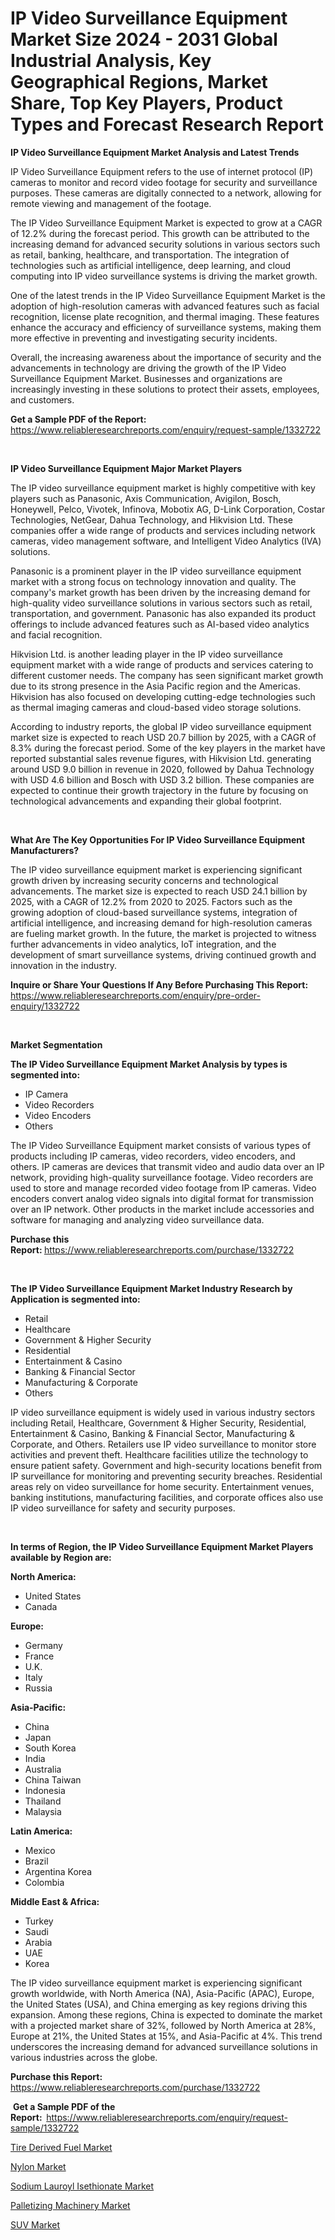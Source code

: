 <p><h1>IP Video Surveillance Equipment Market Size 2024 - 2031 Global Industrial Analysis, Key Geographical Regions, Market Share, Top Key Players, Product Types and Forecast Research Report</h1></p><p><strong>IP Video Surveillance Equipment Market Analysis and Latest Trends</strong></p>
<p><p>IP Video Surveillance Equipment refers to the use of internet protocol (IP) cameras to monitor and record video footage for security and surveillance purposes. These cameras are digitally connected to a network, allowing for remote viewing and management of the footage.</p><p>The IP Video Surveillance Equipment Market is expected to grow at a CAGR of 12.2% during the forecast period. This growth can be attributed to the increasing demand for advanced security solutions in various sectors such as retail, banking, healthcare, and transportation. The integration of technologies such as artificial intelligence, deep learning, and cloud computing into IP video surveillance systems is driving the market growth.</p><p>One of the latest trends in the IP Video Surveillance Equipment Market is the adoption of high-resolution cameras with advanced features such as facial recognition, license plate recognition, and thermal imaging. These features enhance the accuracy and efficiency of surveillance systems, making them more effective in preventing and investigating security incidents.</p><p>Overall, the increasing awareness about the importance of security and the advancements in technology are driving the growth of the IP Video Surveillance Equipment Market. Businesses and organizations are increasingly investing in these solutions to protect their assets, employees, and customers.</p></p>
<p><strong>Get a Sample PDF of the Report:&nbsp;</strong> <a href="https://www.reliableresearchreports.com/enquiry/request-sample/1332722">https://www.reliableresearchreports.com/enquiry/request-sample/1332722</a></p>
<p>&nbsp;</p>
<p><strong>IP Video Surveillance Equipment Major Market Players</strong></p>
<p><p>The IP video surveillance equipment market is highly competitive with key players such as Panasonic, Axis Communication, Avigilon, Bosch, Honeywell, Pelco, Vivotek, Infinova, Mobotix AG, D-Link Corporation, Costar Technologies, NetGear, Dahua Technology, and Hikvision Ltd. These companies offer a wide range of products and services including network cameras, video management software, and Intelligent Video Analytics (IVA) solutions.</p><p>Panasonic is a prominent player in the IP video surveillance equipment market with a strong focus on technology innovation and quality. The company's market growth has been driven by the increasing demand for high-quality video surveillance solutions in various sectors such as retail, transportation, and government. Panasonic has also expanded its product offerings to include advanced features such as AI-based video analytics and facial recognition.</p><p>Hikvision Ltd. is another leading player in the IP video surveillance equipment market with a wide range of products and services catering to different customer needs. The company has seen significant market growth due to its strong presence in the Asia Pacific region and the Americas. Hikvision has also focused on developing cutting-edge technologies such as thermal imaging cameras and cloud-based video storage solutions.</p><p>According to industry reports, the global IP video surveillance equipment market size is expected to reach USD 20.7 billion by 2025, with a CAGR of 8.3% during the forecast period. Some of the key players in the market have reported substantial sales revenue figures, with Hikvision Ltd. generating around USD 9.0 billion in revenue in 2020, followed by Dahua Technology with USD 4.6 billion and Bosch with USD 3.2 billion. These companies are expected to continue their growth trajectory in the future by focusing on technological advancements and expanding their global footprint.</p></p>
<p>&nbsp;</p>
<p><strong>What Are The Key Opportunities For IP Video Surveillance Equipment Manufacturers?</strong></p>
<p><p>The IP video surveillance equipment market is experiencing significant growth driven by increasing security concerns and technological advancements. The market size is expected to reach USD 24.1 billion by 2025, with a CAGR of 12.2% from 2020 to 2025. Factors such as the growing adoption of cloud-based surveillance systems, integration of artificial intelligence, and increasing demand for high-resolution cameras are fueling market growth. In the future, the market is projected to witness further advancements in video analytics, IoT integration, and the development of smart surveillance systems, driving continued growth and innovation in the industry.</p></p>
<p><strong>Inquire or Share Your Questions If Any Before Purchasing This Report:</strong> <a href="https://www.reliableresearchreports.com/enquiry/pre-order-enquiry/1332722">https://www.reliableresearchreports.com/enquiry/pre-order-enquiry/1332722</a></p>
<p>&nbsp;</p>
<p><strong>Market Segmentation</strong></p>
<p><strong>The IP Video Surveillance Equipment Market Analysis by types is segmented into:</strong></p>
<p><ul><li>IP Camera</li><li>Video Recorders</li><li>Video Encoders</li><li>Others</li></ul></p>
<p><p>The IP Video Surveillance Equipment market consists of various types of products including IP cameras, video recorders, video encoders, and others. IP cameras are devices that transmit video and audio data over an IP network, providing high-quality surveillance footage. Video recorders are used to store and manage recorded video footage from IP cameras. Video encoders convert analog video signals into digital format for transmission over an IP network. Other products in the market include accessories and software for managing and analyzing video surveillance data.</p></p>
<p><strong>Purchase this Report:&nbsp;</strong><a href="https://www.reliableresearchreports.com/purchase/1332722">https://www.reliableresearchreports.com/purchase/1332722</a></p>
<p>&nbsp;</p>
<p><strong>The IP Video Surveillance Equipment Market Industry Research by Application is segmented into:</strong></p>
<p><ul><li>Retail</li><li>Healthcare</li><li>Government & Higher Security</li><li>Residential</li><li>Entertainment & Casino</li><li>Banking & Financial Sector</li><li>Manufacturing & Corporate</li><li>Others</li></ul></p>
<p><p>IP video surveillance equipment is widely used in various industry sectors including Retail, Healthcare, Government & Higher Security, Residential, Entertainment & Casino, Banking & Financial Sector, Manufacturing & Corporate, and Others. Retailers use IP video surveillance to monitor store activities and prevent theft. Healthcare facilities utilize the technology to ensure patient safety. Government and high-security locations benefit from IP surveillance for monitoring and preventing security breaches. Residential areas rely on video surveillance for home security. Entertainment venues, banking institutions, manufacturing facilities, and corporate offices also use IP video surveillance for safety and security purposes.</p></p>
<p>&nbsp;</p>
<p><strong>In terms of Region, the IP Video Surveillance Equipment Market Players available by Region are:</strong></p>
<p>
    <p> <strong> North America: </strong>
        <ul>
            <li>United States</li>
            <li>Canada</li>
        </ul>
        </p> 
    <p> <strong> Europe: </strong>
        <ul>
            <li>Germany</li>
            <li>France</li>
            <li>U.K.</li>
            <li>Italy</li>
            <li>Russia</li>
        </ul>
        </p> 
    <p> <strong> Asia-Pacific: </strong>
        <ul>
            <li>China</li>
            <li>Japan</li>
            <li>South Korea</li>
            <li>India</li>
            <li>Australia</li>
            <li>China Taiwan</li>
            <li>Indonesia</li>
            <li>Thailand</li>
            <li>Malaysia</li>
        </ul>
        </p> 
    <p> <strong> Latin America: </strong>
        <ul>
            <li>Mexico</li>
            <li>Brazil</li>
            <li>Argentina Korea</li>
            <li>Colombia</li>
        </ul>
        </p> 
    <p> <strong> Middle East & Africa: </strong>
        <ul>
            <li>Turkey</li>
            <li>Saudi</li>
            <li>Arabia</li>
            <li>UAE</li>
            <li>Korea</li>
        </ul>
    </p>
    </p>
<p><p>The IP video surveillance equipment market is experiencing significant growth worldwide, with North America (NA), Asia-Pacific (APAC), Europe, the United States (USA), and China emerging as key regions driving this expansion. Among these regions, China is expected to dominate the market with a projected market share of 32%, followed by North America at 28%, Europe at 21%, the United States at 15%, and Asia-Pacific at 4%. This trend underscores the increasing demand for advanced surveillance solutions in various industries across the globe.</p></p>
<p><strong>Purchase this Report: </strong><a href="https://www.reliableresearchreports.com/purchase/1332722">https://www.reliableresearchreports.com/purchase/1332722</a></p>
<p>&nbsp;<strong>Get a Sample PDF of the Report:&nbsp;&nbsp;</strong><a href="https://www.reliableresearchreports.com/enquiry/request-sample/1332722">https://www.reliableresearchreports.com/enquiry/request-sample/1332722</a></p>
<p><strong></strong></p>
<p><p><a href="https://medium.com/@raymondgray765/tire-derived-fuel-market-research-report-its-history-and-forecast-2024-to-2031-dfd4160f9209">Tire Derived Fuel Market</a></p><p><a href="https://medium.com/@linabernier/nylon-market-trends-and-market-analysis-forecasted-for-period-2024-2031-6a4114621707">Nylon Market</a></p><p><a href="https://medium.com/@raymondgray765/sodium-lauroyl-isethionate-market-share-evolution-and-market-growth-trends-2024-2031-a4caaed5c4c5">Sodium Lauroyl Isethionate Market</a></p><p><a href="https://medium.com/@linabernier/palletizing-machinery-market-analysis-and-sze-forecasted-for-period-from-2024-to-2031-c801bfefa4ed">Palletizing Machinery Market</a></p><p><a href="https://medium.com/@v27092023/suv-market-analysis-its-cagr-market-segmentation-and-global-industry-overview-2979dad7ebc2">SUV Market</a></p></p>